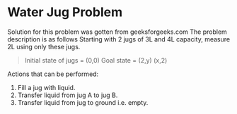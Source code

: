 # Water Jug Problem
Solution for this problem was gotten from geeksforgeeks.com
The problem description is as follows
Starting with 2 jugs of 3L and 4L capacity, measure 2L using only these jugs.

> Initial state of jugs = (0,0)
> Goal state = (2,y) (x,2)

Actions that can be performed:
1. Fill a jug with liquid.
2. Transfer liquid from jug A to jug B.
3. Transfer liquid from jug to ground i.e. empty.